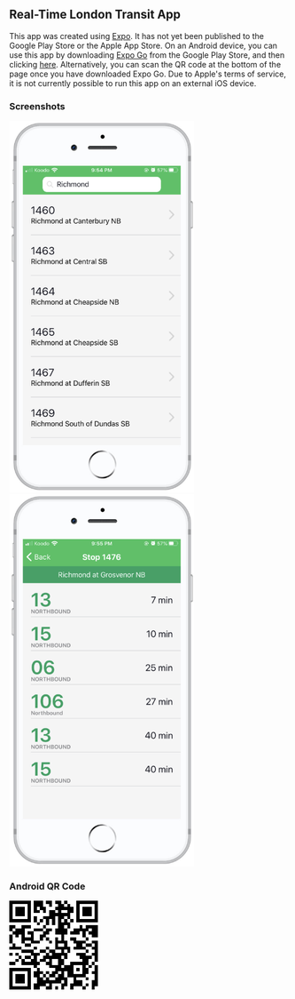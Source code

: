## Real-Time London Transit App

This app was created using [Expo](https://play.google.com/store/apps/details?id=host.exp.exponent). It has not yet been published to the Google Play Store or the Apple App Store. On an Android device, you can use this app by downloading [Expo Go](https://play.google.com/store/apps/details?id=host.exp.exponent) from the Google Play Store, and then clicking [here](https://expo.io/--/to-exp/exp%3A%2F%2Fexp.host%2F%40chris_g%2Flondontransitapp). Alternatively, you can scan the QR code at the bottom of the page once you have downloaded Expo Go. Due to Apple's terms of service, it is not currently possible to run this app on an external iOS device.

### Screenshots

<img src = "screenshots/iPhone8_search_%20results1.png" width=334/>
<img src = "screenshots/iPhone8_bus_times1.png" width=334/>

### Android QR Code

<img src = "screenshots/QR%20Code.png"/>
